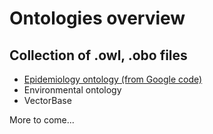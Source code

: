 # Ontologies overview

## Collection of .owl, .obo files
- [Epidemiology ontology (from Google code)](https://code.google.com/archive/p/epidemiology-ontology/)
- Environmental ontology
- VectorBase

More to come...
